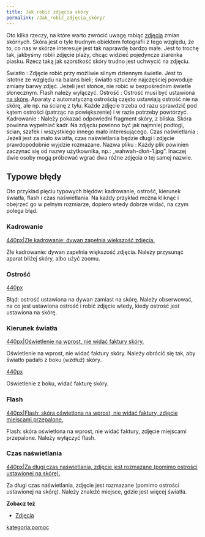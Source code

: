 ```yaml
---
title: Jak robić zdjęcia skóry
permalink: /Jak_robić_zdjęcia_skóry/
---
```


Oto kilka rzeczy, na które warto zwrócić uwagę robiąc [zdjęcia](/zdjęcia "wikilink") zmian skórnych. Skóra jest o tyle trudnym obiektem fotografii z tego względu, że to, co nas w skórze interesuje jest tak naprawdę bardzo małe. Jest to trochę tak, jakbyśmy robili zdjęcie plaży, chcąc widzieć pojedyncze ziarenka piasku. Rzecz taką jak szorstkość skóry trudno jest uchwycić na zdjęciu.

Światło : Zdjęcie robić przy możliwie silnym dziennym świetle. Jest to istotne ze względu na balans bieli; światło sztuczne najczęściej powoduje zmiany barwy zdjęć. Jeżeli jest słońce, nie robić w bezpośrednim świetle słonecznym. Flash należy wyłączyć.
Ostrość : Ostrość musi być ustawiona <u>na skórę</u>. Aparaty z automatyczną ostrością często ustawiają ostrość nie na skórę, ale np. na ścianę z tyłu. Każde zdjęcie trzeba od razu sprawdzić pod kątem ostrości (patrząc na powiększenie) i w razie potrzeby powtórzyć.
Kadrowanie : Należy pokazać odpowiedni fragment skóry, z bliska. Skóra powinna wypełniać kadr. Na zdjęciu powinno być jak najmniej podłogi, ścian, szafek i wszystkiego innego mało interesującego.
Czas naświetlania : Jeżeli jest za mało światła, czas naświetlania będzie długi i zdjęcie prawdopodobnie wyjdzie rozmazane.
Nazwa pliku : Każdy plik powinien zaczynać się od nazwy użytkownika, np.: „wahwah-dłoń-1.jpg”. Inaczej dwie osoby mogą próbować wgrać dwa różne zdjęcia o tej samej nazwie.

Typowe błędy
------------

Oto przykład pięciu typowych błędów: kadrowanie, ostrość, kierunek światła, flash i czas naświetlania. Na każdy przykład można kliknąć i obejrzeć go w pełnym rozmiarze, dopiero wtedy dobrze widać, na czym polega błąd.

### Kadrowanie

[440px|Złe kadrowanie: dywan zapełnia większość zdjęcia.](/Grafika:Skinfoto-01-framing.jpg "wikilink")

Złe kadrowanie: dywan zapełnia większość zdjęcia. Należy przysunąć aparat bliżej skóry, albo użyć zoomu.

### Ostrość

[440px](/Grafika:Skinfoto-02-focus-on-background.jpg "wikilink")

Błąd: ostrość ustawiona na dywan zamiast na skórę. Należy obserwować, na co jest ustawiona ostrość i robić zdjęcie wtedy, kiedy ostrość jest ustawiona na skórę.

### Kierunek światła

[440px|Oświetlenie na wprost, nie widać faktury skóry.](/Grafika:Skinfoto-03-front-light.jpg "wikilink")

Oświetlenie na wprost, nie widać faktury skóry. Należy obrócić się tak, aby światło padało z boku (wzdłuż) skóry.

[440px](/Grafika:Skinfoto-04-side-light.jpg "wikilink")

Oświetlenie z boku, widać fakturę skóry.

### Flash

[440px|Flash: skóra oświetlona na wprost, nie widać faktury, zdjęcie miejscami przepalone.](/Grafika:Skinfoto-05-flash.jpg "wikilink")

Flash: skóra oświetlona na wprost, nie widać faktury, zdjęcie miejscami przepalone. Należy wyłączyć flash.

### Czas naświetlania

[440px|Za długi czas naświetlania, zdjęcie jest rozmazane (pomimo ostrości ustawionej na skórę).](/Grafika:Skinfoto-06-blur.jpg "wikilink")

Za długi czas naświetlania, zdjęcie jest rozmazane (pomimo ostrości ustawionej na skórę). Należy znaleźć miejsce, gdzie jest więcej światła.

**Zobacz też**

-   [Zdjęcia](/Zdjęcia "wikilink")

[kategoria:pomoc](/kategoria:pomoc "wikilink")